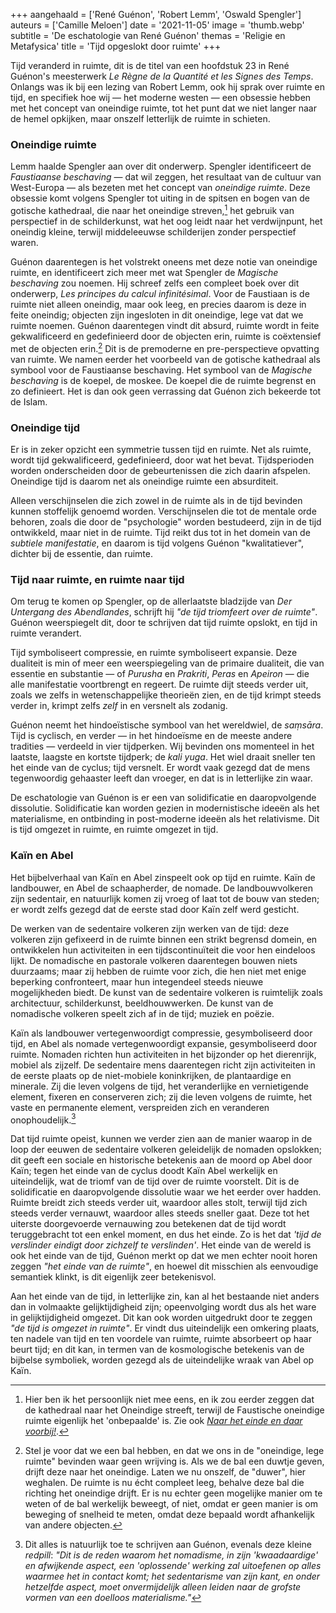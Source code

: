 +++
aangehaald = ['René Guénon', 'Robert Lemm', 'Oswald Spengler']
auteurs = ['Camille Meloen']
date = '2021-11-05'
image = 'thumb.webp'
subtitle = 'De eschatologie van René Guénon'
themas = 'Religie en Metafysica'
title = 'Tijd opgeslokt door ruimte'
+++


Tijd veranderd in ruimte, dit is de titel van een hoofdstuk 23 in René Guénon's meesterwerk _Le Règne de la Quantité et les Signes des Temps_. Onlangs was ik bij een lezing van Robert Lemm, ook hij sprak over ruimte en tijd, en specifiek hoe wij — het moderne westen — een obsessie hebben met het concept van oneindige ruimte, tot het punt dat we niet langer naar de hemel opkijken, maar onszelf letterlijk de ruimte in schieten.


### Oneindige ruimte

Lemm haalde Spengler aan over dit onderwerp. Spengler identificeert de _Faustiaanse beschaving_ — dat wil zeggen, het resultaat van de cultuur van West-Europa — als bezeten met het concept van _oneindige ruimte_. Deze obsessie komt volgens Spengler tot uiting in de spitsen en bogen van de gotische kathedraal, die naar het oneindige streven,[^1] het gebruik van perspectief in de schilderkunst, wat het oog leidt naar het verdwijnpunt, het oneindig kleine, terwijl middeleeuwse schilderijen zonder perspectief waren.

Guénon daarentegen is het volstrekt oneens met deze notie van oneindige ruimte, en identificeert zich meer met wat Spengler de _Magische beschaving_ zou noemen. Hij schreef zelfs een compleet boek over dit onderwerp, _Les principes du calcul infinitésimal_. Voor de Faustiaan is de ruimte niet alleen oneindig, maar ook leeg, en precies daarom is deze in feite oneindig; objecten zijn ingesloten in dit oneindige, lege vat dat we ruimte noemen. Guénon daarentegen vindt dit absurd, ruimte wordt in feite gekwalificeerd en gedefinieerd door de objecten erin, ruimte is coëxtensief met de objecten erin.[^2] Dit is de premoderne en pre-perspectieve opvatting van ruimte. We namen eerder het voorbeeld van de gotische kathedraal als symbool voor de Faustiaanse beschaving. Het symbool van de _Magische beschaving_ is de koepel, de moskee. De koepel die de ruimte begrenst en zo definieert. Het is dan ook geen verrassing dat Guénon zich bekeerde tot de Islam.


### Oneindige tijd

Er is in zeker opzicht een symmetrie tussen tijd en ruimte. Net als ruimte, wordt tijd gekwalificeerd, gedefinieerd, door wat het bevat. Tijdsperioden worden onderscheiden door de gebeurtenissen die zich daarin afspelen. Oneindige tijd is daarom net als oneindige ruimte een absurditeit.

Alleen verschijnselen die zich zowel in de ruimte als in de tijd bevinden kunnen stoffelijk genoemd worden. Verschijnselen die tot de mentale orde behoren, zoals die door de "psychologie" worden bestudeerd, zijn in de tijd ontwikkeld, maar niet in de ruimte. Tijd reikt dus tot in het domein van de _subtiele manifestatie_, en daarom is tijd volgens Guénon "kwalitatiever", dichter bij de essentie, dan ruimte.


### Tijd naar ruimte, en ruimte naar tijd

Om terug te komen op Spengler, op de allerlaatste bladzijde van _Der Untergang des Abendlandes_, schrijft hij _"de tijd triomfeert over de ruimte"_. Guénon weerspiegelt dit, door te schrijven dat tijd ruimte opslokt, en tijd in ruimte verandert.

Tijd symboliseert compressie, en ruimte symboliseert expansie. Deze dualiteit is min of meer een weerspiegeling van de primaire dualiteit, die van essentie en substantie — of _Purusha_ en _Prakriti_, _Peras_ en _Apeiron_ — die alle manifestatie voortbrengt en regeert. De ruimte dijt steeds verder uit, zoals we zelfs in wetenschappelijke theorieën zien, en de tijd krimpt steeds verder in, krimpt zelfs _zelf_ in en versnelt als zodanig.

Guénon neemt het hindoeïstische symbool van het wereldwiel, de _saṃsāra_. Tijd is cyclisch, en verder — in het hindoeïsme en de meeste andere tradities — verdeeld in vier tijdperken. Wij bevinden ons momenteel in het laatste, laagste en kortste tijdperk; de _kali yuga_. Het wiel draait sneller ten het einde van de cyclus; tijd versnelt. Er wordt vaak gezegd dat de mens tegenwoordig gehaaster leeft dan vroeger, en dat is in letterlijke zin waar.

De eschatologie van Guénon is er een van solidificatie en daaropvolgende dissolutie. Solidificatie kan worden gezien in modernistische ideeën als het materialisme, en ontbinding in post-moderne ideeën als het relativisme. Dit is tijd omgezet in ruimte, en ruimte omgezet in tijd.


### Kaïn en Abel

Het bijbelverhaal van Kaïn en Abel zinspeelt ook op tijd en ruimte. Kaïn de landbouwer, en Abel de schaapherder, de nomade. De landbouwvolkeren zijn sedentair, en natuurlijk komen zij vroeg of laat tot de bouw van steden; er wordt zelfs gezegd dat de eerste stad door Kaïn zelf werd gesticht.

De werken van de sedentaire volkeren zijn werken van de tijd: deze volkeren zijn gefixeerd in de ruimte binnen een strikt begrensd domein, en ontwikkelen hun activiteiten in een tijdscontinuïteit die voor hen eindeloos lijkt. De nomadische en pastorale volkeren daarentegen bouwen niets duurzaams; maar zij hebben de ruimte voor zich, die hen niet met enige beperking confronteert, maar hun integendeel steeds nieuwe mogelijkheden biedt. De kunst van de sedentaire volkeren is ruimtelijk zoals architectuur, schilderkunst, beeldhouwwerken. De kunst van de nomadische volkeren speelt zich af in de tijd; muziek en poëzie.

Kaïn als landbouwer vertegenwoordigt compressie, gesymboliseerd door tijd, en Abel als nomade vertegenwoordigt expansie, gesymboliseerd door ruimte. Nomaden richten hun activiteiten in het bijzonder op het dierenrijk, mobiel als zijzelf. De sedentaire mens daarentegen richt zijn activiteiten in de eerste plaats op de niet-mobiele koninkrijken, de plantaardige en minerale. Zij die leven volgens de tijd, het veranderlijke en vernietigende element, fixeren en conserveren zich; zij die leven volgens de ruimte, het vaste en permanente element, verspreiden zich en veranderen onophoudelijk.[^3]

Dat tijd ruimte opeist, kunnen we verder zien aan de manier waarop in de loop der eeuwen de sedentaire volkeren geleidelijk de nomaden opslokken; dit geeft een sociale en historische betekenis aan de moord op Abel door Kaïn; tegen het einde van de cyclus doodt Kaïn Abel werkelijk en uiteindelijk, wat de triomf van de tijd over de ruimte voorstelt. Dit is de solidificatie en daaropvolgende dissolutie waar we het eerder over hadden. Ruimte breidt zich steeds verder uit, waardoor alles stolt, terwijl tijd zich steeds verder vernauwt, waardoor alles steeds sneller gaat. Deze tot het uiterste doorgevoerde vernauwing zou betekenen dat de tijd wordt teruggebracht tot een enkel moment, en dus het einde. Zo is het dat _'tijd de verslinder eindigt door zichzelf te verslinden'_. Het einde van de wereld is ook het einde van de tijd, Guénon merkt op dat we men echter nooit horen zeggen _"het einde van de ruimte"_, en hoewel dit misschien als eenvoudige semantiek klinkt, is dit eigenlijk zeer betekenisvol.

Aan het einde van de tijd, in letterlijke zin, kan al het bestaande niet anders dan in volmaakte gelijktijdigheid zijn; opeenvolging wordt dus als het ware in gelijktijdigheid omgezet. Dit kan ook worden uitgedrukt door te zeggen _"de tijd is omgezet in ruimte"_. Er vindt dus uiteindelijk een omkering plaats, ten nadele van tijd en ten voordele van ruimte, ruimte absorbeert op haar beurt tijd; en dit kan, in termen van de kosmologische betekenis van de bijbelse symboliek, worden gezegd als de uiteindelijke wraak van Abel op Kaïn.


[^1]: Hier ben ik het persoonlijk niet mee eens, en ik zou eerder zeggen dat de kathedraal naar het Oneindige streeft, terwijl de Faustische oneindige ruimte eigenlijk het 'onbepaalde' is. Zie ook _[Naar het einde en daar voorbij!](https://reactionair.nl/artikelen/naar-het-einde-en-daar-voorbij/)_.
[^2]: Stel je voor dat we een bal hebben, en dat we ons in de "oneindige, lege ruimte" bevinden waar geen wrijving is. Als we de bal een duwtje geven, drijft deze naar het oneindige. Laten we nu onszelf, de "duwer", hier weghalen. De ruimte is nu écht compleet leeg, behalve deze bal die richting het oneindige drijft. Er is nu echter geen mogelijke manier om te weten of de bal werkelijk beweegt, of niet, omdat er geen manier is om beweging of snelheid te meten, omdat deze bepaald wordt afhankelijk van andere objecten.
[^3]: Dit alles is natuurlijk toe te schrijven aan Guénon, evenals deze kleine _redpill_: _"Dit is de reden waarom het nomadisme, in zijn 'kwaadaardige' en afwijkende aspect, een 'oplossende' werking zal uitoefenen op alles waarmee het in contact komt; het sedentarisme van zijn kant, en onder hetzelfde aspect, moet onvermijdelijk alleen leiden naar de grofste vormen van een doelloos materialisme."_
